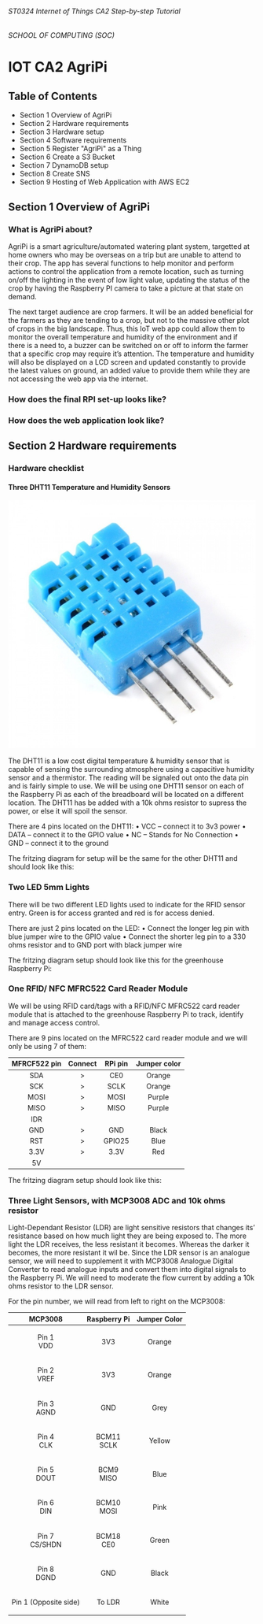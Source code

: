 ###### ST0324 Internet of Things CA2 Step-by-step Tutorial

###### SCHOOL OF COMPUTING (SOC)

# IOT CA2 AgriPi

## Table of Contents

- Section 1 Overview of AgriPi
- Section 2 Hardware requirements
- Section 3 Hardware setup
- Section 4 Software requirements
- Section 5 Register "AgriPi" as a Thing
- Section 6 Create a S3 Bucket
- Section 7 DynamoDB setup
- Section 8 Create SNS
- Section 9 Hosting of Web Application with AWS EC2

## Section 1 Overview of AgriPi

### What is AgriPi about?
AgriPi is a smart agriculture/automated watering plant system, targetted at home owners who may be overseas on a trip but are unable to attend to their crop. The app has several functions to help monitor and perform actions to control the application from a remote location, such as turning on/off the lighting in the event of low light value, updating the status of the crop by having the Raspberry PI camera to take a picture at that state on demand. 

The next target audience are crop farmers. It will be an added beneficial for the farmers as they are tending to a crop, but not to the massive other plot of crops in the big landscape. Thus, this IoT web app could allow them to monitor the overall temperature and humidity of the environment and if there is a need to, a buzzer can be switched on or off to inform the farmer that a specific crop may require it’s attention. The temperature and humidity will also be displayed on a LCD screen and updated constantly to provide the latest values on ground, an added value to provide them while they are not accessing the web app via the internet.

### How does the final RPI set-up looks like?

### How does the web application look like?

## Section 2 Hardware requirements

### Hardware checklist
#### Three DHT11 Temperature and Humidity Sensors
![Alt text](https://github.com/kennethwangyongqi/DISMIoTAgriPi/blob/master/README%20images/dht11sensor.jpg)

The DHT11 is a low cost digital temperature & humidity sensor that is capable of sensing the surrounding atmosphere using a capacitive humidity sensor and a thermistor. The reading will be signaled out onto the data pin and is fairly simple to use. We will be using one DHT11 sensor on each of the Raspberry Pi as each of the breadboard will be located on a different location. The DHT11 has be added with a 10k ohms resistor to supress the power, or else it will spoil the sensor.

There are 4 pins located on the DHT11:
•	VCC – connect it to 3v3 power
•	DATA – connect it to the GPIO value
•	NC – Stands for No Connection
•	GND – connect it to the ground

The fritzing diagram for setup will be the same for the other DHT11 and should look like this:


### Two LED 5mm Lights

There will be two different LED lights used to indicate for the RFID sensor entry. Green is for access granted and red is for access denied. 

There are just 2 pins located on the LED:
•	Connect the longer leg pin with blue jumper wire to the GPIO value
•	Connect the shorter leg pin to a 330 ohms resistor and to GND port with black jumper wire

The fritzing diagram setup should look like this for the greenhouse Raspberry Pi:

### One RFID/ NFC MFRC522 Card Reader Module

We will be using RFID card/tags with a RFID/NFC MFRC522 card reader module that is attached to the greenhouse Raspberry Pi to track, identify and manage access control.

There are 9 pins located on the MFRC522 card reader module and we will only be using 7 of them:

| MFRCF522 pin |	Connect |	RPi pin |	Jumper color |
| :-------: | :------: | :-----: | :--------: |
SDA |	> |	CE0 |	Orange
SCK |	> |	SCLK |	Orange
MOSI |	> |	MOSI |	Purple
MISO |	> |	MISO |	Purple
IDR | | |			
GND |	> |	GND |	Black
RST |	> |	GPIO25 |	Blue
3.3V |	> |	3.3V |	Red
5V |			

The fritzing diagram setup should look like this:

### Three Light Sensors, with MCP3008 ADC and 10k ohms resistor

Light-Dependant Resistor (LDR) are light sensitive resistors that changes its’ resistance based on how much light they are being exposed to. The more light the LDR receives, the less resistant it becomes. Whereas the darker it becomes, the more resistant it wil be. Since the LDR sensor is an analogue sensor, we will need to supplement it with MCP3008 Analogue Digital Converter to read analogue inputs and convert them into digital signals to the Raspberry Pi. We will need to moderate the flow current by adding a 10k ohms resistor to the LDR sensor.

For the pin number, we will read from left to right on the MCP3008:

|MCP3008 | Raspberry Pi |	Jumper Color |
| :------: | :---------: | :--------: |
| <p>Pin 1<br>VDD</p> | 3V3	| Orange |
| <p>Pin 2<br>VREF</p> | 3V3	| Orange |
| <p>Pin 3<br>AGND</p> | GND	| Grey |
| <p>Pin 4<br>CLK</p> | <p>BCM11<br>SCLK</p>| Yellow |
| <p>Pin 5<br>DOUT</p> | <p>BCM9<br>MISO</p>	| Blue |
| <p>Pin 6<br>DIN</p> | <p>BCM10<br>MOSI</p>	| Pink |
| <p>Pin 7<br>CS/SHDN</p> | <p>BCM18<br>CE0</p>	| Green |
| <p>Pin 8<br>DGND</p> | GND	| Black |
| <p>Pin 1 (Opposite side)</p> | To LDR	| White |

 

